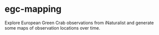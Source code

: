# egc-mapping
Explore European Green Crab observations from iNaturalist and generate some maps of observation locations over time.
